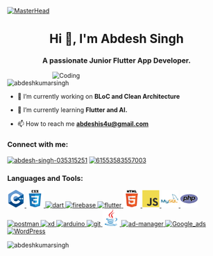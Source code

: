 [![MasterHead](https://media.licdn.com/dms/image/D4D16AQEboU9NBeo9jQ/profile-displaybackgroundimage-shrink_350_1400/0/1716345560274?e=1724284800&v=beta&t=-udxc-l80iIJzmLUClbonoiY6tvU8hlng1z-EbWgk6Q)]()
<h1 align="center">Hi 👋, I'm Abdesh Singh</h1>
<h3 align="center">A passionate Junior Flutter App Developer.</h3>

<img align="right" alt="Coding" width="400" src="https://user-images.githubusercontent.com/69011963/137184767-79a13ec7-1bb3-4341-a6da-3a149c9c159a.gif">
<p align="left"> <img src="https://komarev.com/ghpvc/?username=abdeshkumarsingh&label=Profile%20views&color=0e75b6&style=flat" alt="abdeshkumarsingh" /> </p>

- 🔭 I’m currently working on **BLoC and Clean Architecture**

- 🌱 I’m currently learning **Flutter and AI.**

- 📫 How to reach me **abdeshis4u@gmail.com**

<h3 align="left">Connect with me:</h3>
<p align="left">
<a href="https://linkedin.com/in/abdesh-singh-035315251" target="blank"><img align="center" src="https://raw.githubusercontent.com/rahuldkjain/github-profile-readme-generator/master/src/images/icons/Social/linked-in-alt.svg" alt="abdesh-singh-035315251" height="30" width="40" /></a>
<a href="https://fb.com/61553583557003" target="blank"><img align="center" src="https://raw.githubusercontent.com/rahuldkjain/github-profile-readme-generator/master/src/images/icons/Social/facebook.svg" alt="61553583557003" height="30" width="40" /></a>
</p>

<h3 align="left">Languages and Tools:</h3>
<p align="left"> <a href="https://www.w3schools.com/cpp/" target="_blank" rel="noreferrer"> <img src="https://raw.githubusercontent.com/devicons/devicon/master/icons/cplusplus/cplusplus-original.svg" alt="cplusplus" width="40" height="40"/> </a> <a href="https://www.w3schools.com/css/" target="_blank" rel="noreferrer"> <img src="https://raw.githubusercontent.com/devicons/devicon/master/icons/css3/css3-original-wordmark.svg" alt="css3" width="40" height="40"/> </a> <a href="https://dart.dev" target="_blank" rel="noreferrer"> <img src="https://www.vectorlogo.zone/logos/dartlang/dartlang-icon.svg" alt="dart" width="40" height="40"/> </a> <a href="https://firebase.google.com/" target="_blank" rel="noreferrer"> <img src="https://www.vectorlogo.zone/logos/firebase/firebase-icon.svg" alt="firebase" width="40" height="40"/> </a> <a href="https://flutter.dev" target="_blank" rel="noreferrer"> <img src="https://www.vectorlogo.zone/logos/flutterio/flutterio-icon.svg" alt="flutter" width="40" height="40"/> </a> <a href="https://www.w3.org/html/" target="_blank" rel="noreferrer"> <img src="https://raw.githubusercontent.com/devicons/devicon/master/icons/html5/html5-original-wordmark.svg" alt="html5" width="40" height="40"/> </a> <a href="https://developer.mozilla.org/en-US/docs/Web/JavaScript" target="_blank" rel="noreferrer"> <img src="https://raw.githubusercontent.com/devicons/devicon/master/icons/javascript/javascript-original.svg" alt="javascript" width="40" height="40"/> </a>  <a href="https://www.mysql.com/" target="_blank" rel="noreferrer"> <img src="https://raw.githubusercontent.com/devicons/devicon/master/icons/mysql/mysql-original-wordmark.svg" alt="mysql" width="40" height="40"/> </a> <a href="https://www.php.net" target="_blank" rel="noreferrer"> <img src="https://raw.githubusercontent.com/devicons/devicon/master/icons/php/php-original.svg" alt="php" width="40" height="40"/> </a> <a href="https://postman.com" target="_blank" rel="noreferrer"> <img src="https://www.vectorlogo.zone/logos/getpostman/getpostman-icon.svg" alt="postman" width="40" height="40"/> </a> <a href="https://www.adobe.com/products/xd.html" target="_blank" rel="noreferrer"> <img src="https://cdn.iconscout.com/icon/premium/png-256-thumb/adobe-adobe-xd-2522531-2132719.png?f=webp&w=256" alt="xd" width="40" height="40"/> </a> <a href="https://www.arduino.cc/" target="_blank" rel="noreferrer"> <img src="https://cdn.worldvectorlogo.com/logos/arduino-1.svg" alt="arduino" width="40" height="40"/> </a> <a href="https://git-scm.com/" target="_blank" rel="noreferrer"> <img src="https://www.vectorlogo.zone/logos/git-scm/git-scm-icon.svg" alt="git" width="40" height="40"/> </a> <a href="https://www.java.com" target="_blank" rel="noreferrer"> <img src="https://raw.githubusercontent.com/devicons/devicon/master/icons/java/java-original.svg" alt="java" width="40" height="40"/> </a> <a href="https://admanager.google.com/" target="_blank" rel="noreferrer"> <img src="https://seeklogo.com/images/G/google-ad-manager-logo-23DF24801A-seeklogo.com.png" alt="ad-manager" width="40" height="40"/> </a> <a href="https://ads.google.com/" target="_blank" rel="noreferrer"> <img src="https://e7.pngegg.com/pngimages/575/887/png-clipart-google-ads-thumbnail-tech-companies.png" alt="Google_ads" width="40" height="40"/> </a> <a href="https://wordpress.com/" target="_blank" rel="noreferrer"> <img src="https://upload.wikimedia.org/wikipedia/commons/9/93/Wordpress_Blue_logo.png" alt="WordPress" width="40" height="40"/> </a> </p>

<p><img align="center" src="https://github-readme-stats.vercel.app/api/top-langs?username=abdeshkumarsingh&show_icons=true&locale=en&layout=compact" alt="abdeshkumarsingh" /></p>
